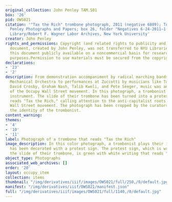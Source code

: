 ```yaml
---
original_collection: John Penley TAM.501
box: '26'
pid: OWS021
citation: '"Tax the Rich" trombone photograph, 2011 (negative 6809); TAM.501 John
  Penley Photographs and Papers; box 26, folder "Negatives 6-24-2011—1-7-2012"; Tamiment
  Library/Robert F. Wagner Labor Archives, New York University'
creator: John Penley
rights_and_permissions: Copyright (and related rights to publicity and privacy) to
  document, created by John Penley, was not transferred to NYU Libraries. We are making
  this document publicly available on a noncommercial basis for research and educational
  purposes.Permission to use materials must be secured from the copyright holder.
declarations:
- '23'
- '2'
description: From demonstration accompaniment by radical marching bands like the Rude
  Mechanical Orchestra to performances at Zuccotti by musicians like Tom Morello,
  David Crosby, Graham Nash, Talib Kweli, and Pete Seeger, music was an integral part
  of the Occupy Wall Street movement. In this photograph, a trombonist plays their
  instrument. The slide of their trombone has been turned into a protest sign that
  reads "Tax the Rich," calling attention to the anti-capitalist roots of the Occupy
  Wall Street movement. The photograph has been cropped by the curators to protect
  the identity of the trombonist.
content_warning:
themes:
- '4'
- '10'
- '11'
label: Photograph of a trombone that reads "Tax the Rich"
image_description: In this color photograph, a trombonist plays their instrument which
  has been decorated with a protest sign. The protest sign, which is wrapped around
  the slide of their trombone, is green with white writing that reads "Tax the Rich."
object_type: Photographs
associated_web_archives: []
order: '20'
layout: occupy_item
collection: items
thumbnail: "/img/derivatives/iiif/images/OWS021/full/250,/0/default.jpg"
manifest: "/img/derivatives/iiif/OWS021/manifest.json"
full: "/img/derivatives/iiif/images/OWS021/full/1140,/0/default.jpg"
---
```

